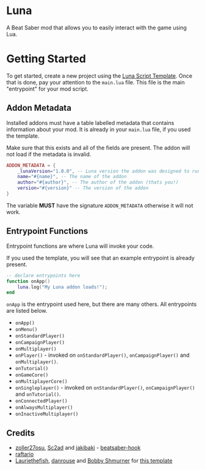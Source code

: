 # Luna

A Beat Saber mod that allows you to easily interact with the game using Lua.

# Getting Started
To get started, create a new project using the [Luna Script Template](https://github.com/MillzyDev/Luna-Script-Template).
Once that is done, pay your attention to the `main.lua` file. This file is the main "entrypoint" for your mod script.

## Addon Metadata
Installed addons must have a table labelled metadata that contains information about your mod. It is already in your `main.lua` file, if you used the template.

Make sure that this exists and all of the fields are present. The addon will not load if the metadata is invalid.

```lua
ADDON_METADATA = {
    _lunaVersion="1.0.0", -- Luna version the addon was designed to run with
    name="#{name}", -- The name of the addon
    author="#{author}", -- The author of the addon (thats you!)
    version="#{version}" -- The version of the addon
}
```

The variable **MUST** have the signature `ADDON_METADATA` otherwise it will not work.

## Entrypoint Functions
Entrypoint functions are where Luna will invoke your code.

If you used the template, you will see that an example entrypoint is already present.

```lua
-- declare entrypoints here
function onApp()
    luna.log("My Luna addon loads!");
end
```

`onApp` is the entrypoint used here, but there are many others. All entrypoints are listed below.

- `onApp()`
- `onMenu()`
- `onStandardPlayer()`
- `onCampaignPlayer()`
- `onMultiplayer()`
- `onPlayer()` - invoked on `onStandardPlayer()`, `onCampaignPlayer()` and `onMultiplayer()`.
- `onTutorial()`
- `onGameCore()`
- `onMultiplayerCore()`
- `onSingleplayer()` - invoked on `onStandardPlayer()`, `onCampaignPlayer()` and `onTutorial()`.
- `onConnectedPlayer()`
- `onAlwaysMultiplayer()`
- `onInactiveMultiplayer()`

## Credits

* [zoller27osu](https://github.com/zoller27osu), [Sc2ad](https://github.com/Sc2ad) and [jakibaki](https://github.com/jakibaki) - [beatsaber-hook](https://github.com/sc2ad/beatsaber-hook)
* [raftario](https://github.com/raftario)
* [Lauriethefish](https://github.com/Lauriethefish), [danrouse](https://github.com/danrouse) and [Bobby Shmurner](https://github.com/BobbyShmurner) for [this template](https://github.com/Lauriethefish/quest-mod-template)
